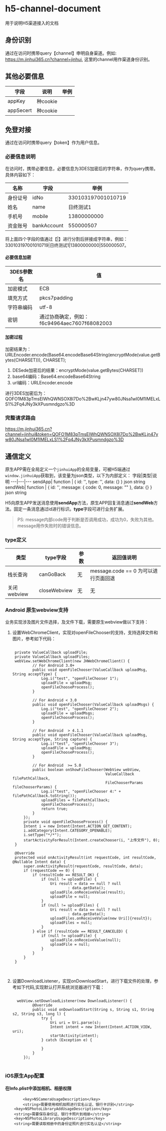 # h5-channel-document
用于说明H5渠道接入的文档

## 身份识别
通过在访问时携带query【channel】申明自身渠道。例如: https://m.jinhui365.cn?channel=jinhui, 这里的channel用作渠道身份识别。

## 其他必要信息
字段 |说明 | 举例
---|---|---
appKey| 种cookie|
appSecert | 种cookie |

## 免登对接
通过在访问时携带query【token】作为用户信息。

### 必要信息说明
在访问时，携带必要信息，必要信息为3DES加密后的字符串，作为query携带。具体内容如下：

名称|	字段	| 举例
---|---|---
身份证号|	idNo| 330103197001010719
姓名|	name|	日终测试1
手机号|	mobile|	13800000000
资金账号|	bankAccount	|550000507

将上面四个字段的值通过【|】进行分割后拼接成字符串，例如：330103197001010719|日终测试1|13800000000|550000507。

#### 必要信息加密
3DES参数名|	值
---|---
加密模式|	ECB
填充方式|	pkcs7padding
字符串编码	|utf-8
密钥	|通过协商确定，例如：f6c94964aec7607f68082003

#### 加密过程
加密结果为：URLEncoder.encode(Base64.encodeBase64String(encryptMode(value.getBytes(CHARSET))), CHARSET);

1. DESede加密后的结果：encryptMode(value.getBytes(CHARSET))
2. base64编码：Base64.encodeBase64String
3. url编码：URLEncoder.encode

进行3DES加密后为：QOFO1M83pTmsElWhQWNSOX8l7Do%2BwKLjn47yw80JNsa1wI0M1IMELxLS1%2Fq4JNy3kXPusmndgzo%3D

### 完整请求路由
https://m.jinhui365.cn?channel=jinhui&token=QOFO1M83pTmsElWhQWNSOX8l7Do%2BwKLjn47yw80JNsa1wI0M1IMELxLS1%2Fq4JNy3kXPusmndgzo%3D

## 通信定义
原生APP需在全局定义一个`jinhuiApp`的全局变量，可被H5端通过`window.jinhuiApp`获取到，该变量为json类型，以下为内部定义：
字段|类型|说明
---|---|---
sendApp| function | { id: '', type: '', data: {} } json string
sendWeb| function | { id: '', message: { code: 0, message: "" }, data: {} } json string

H5向原生APP发送消息使用**sendApp**方法，原生APP回复消息通过**sendWeb**方法。固定一条消息通过id进行标识。**type**字段可进行业务扩展。

> PS: message内部code用于判断是否调用成功，成功为0，失败为其他。message用作失败时的错误信息。

### type定义
类型 | type字段 | 参数 | 返回值说明
---|---|---|---
栈长查询 | canGoBack | 无 | message.code == 0 为可以进行页面回退
关闭webview | closeWebview | 无 | 无


### Android 原生webview支持
业务实现涉及图片文件选择，及文件下载，需要原生webview做以下支持：

1. 设置WebChromeClient，实现对openFileChooser的支持，支持选择文件和图片，参考如下代码：
   <pre>
   <code>
    private ValueCallback<Uri> uploadFile;
    private ValueCallback<Uri[]> uploadFiles;
    webView.setWebChromeClient(new JHWebChromeClient() {
            // For Android 3.0+
            public void openFileChooser(ValueCallback<Uri> uploadMsg, String acceptType) {
                Log.i("test", "openFileChooser 1");
                uploadFile = uploadMsg;
                openFileChooseProcess();
            }

            // For Android < 3.0
            public void openFileChooser(ValueCallback<Uri> uploadMsgs) {
                Log.i("test", "openFileChooser 2");
                uploadFile = uploadMsgs;
                openFileChooseProcess();
            }

            // For Android  > 4.1.1
            public void openFileChooser(ValueCallback<Uri> uploadMsg, String acceptType, String capture) {
                Log.i("test", "openFileChooser 3");
                uploadFile = uploadMsg;
                openFileChooseProcess();
            }

            // For Android  >= 5.0
            public boolean onShowFileChooser(WebView webView,
                                             ValueCallback<Uri[]> filePathCallback,
                                             FileChooserParams fileChooserParams) {
                Log.i("test", "openFileChooser 4:" + filePathCallback.toString());
                uploadFiles = filePathCallback;
                openFileChooseProcess();
                return true;
            }
        });
        private void openFileChooseProcess() {
        Intent i = new Intent(Intent.ACTION_GET_CONTENT);
        i.addCategory(Intent.CATEGORY_OPENABLE);
        i.setType("*/*");
        startActivityForResult(Intent.createChooser(i, "上传文件"), 0);
    }

    @Override
    protected void onActivityResult(int requestCode, int resultCode, @Nullable Intent data) {
        super.onActivityResult(requestCode, resultCode, data);
        if (requestCode == 0) {
            if (resultCode == RESULT_OK) {
                if (null != uploadFile) {
                    Uri result = data == null ? null
                            : data.getData();
                    uploadFile.onReceiveValue(result);
                    uploadFile = null;
                }
                if (null != uploadFiles) {
                    Uri result = data == null ? null
                            : data.getData();
                    uploadFiles.onReceiveValue(new Uri[]{result});
                    uploadFiles = null;
                }
            } else if (resultCode == RESULT_CANCELED) {
                if (null != uploadFile) {
                    uploadFile.onReceiveValue(null);
                    uploadFile = null;
                }
            }
        }
    }

   </code>
   </pre>

2. 设置DownloadListener，实现onDownloadStart，进行下载文件的处理，参考如下代码,实现默认打开系统浏览器进行下载：
   <pre>
   <code>
     webView.setDownloadListener(new DownloadListener() {
            @Override
            public void onDownloadStart(String s, String s1, String s2, String s3, long l) {
                try {
                    Uri uri = Uri.parse(s);
                    Intent intent = new Intent(Intent.ACTION_VIEW, uri);
                    startActivity(intent);
                } catch (Exception e) {

                }
            }
        });
   </code>
   </pre>

### iOS原生App配置
#### 在Info.plist中添加相机、相册权限
```
        <key>NSCameraUsageDescription</key>
        <string>需要使用相机拍照进行实名认证、银行卡识别</string>
	<key>NSPhotoLibraryAddUsageDescription</key>
	<string>需要保存身份证、银行卡照片到相册</string>
	<key>NSPhotoLibraryUsageDescription</key>
	<string>需要读取相册中的身份证照片进行实名认证</string>
```
